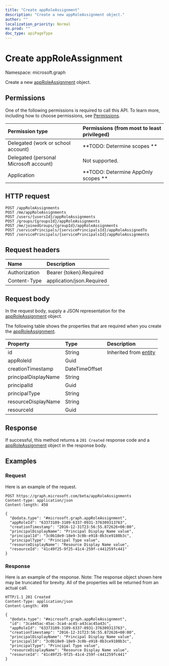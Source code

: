 ```yaml
---
title: "Create appRoleAssignment"
description: "Create a new appRoleAssignment object."
author: ""
localization_priority: Normal
ms.prod: ""
doc_type: apiPageType
---
```


# Create appRoleAssignment

Namespace: microsoft.graph

Create a new [appRoleAssignment](../resources/approleassignment.md) object.

## Permissions
One of the following permissions is required to call this API. To learn more, including how to choose permissions, see [Permissions](/concepts/permissions-reference.md).

|Permission type|Permissions (from most to least privileged)|
|:---|:---|
|Delegated (work or school account)|**TODO: Determine scopes **|
|Delegated (personal Microsoft account)|Not supported.|
|Application|**TODO: Determine AppOnly scopes **|

## HTTP request
<!-- {
  "blockType": "ignored"
}
-->
``` http
POST /appRoleAssignments
POST /me/appRoleAssignments
POST /users/{usersId}/appRoleAssignments
POST /groups/{groupsId}/appRoleAssignments
POST /me/joinedGroups/{groupId}/appRoleAssignments
POST /servicePrincipals/{servicePrincipalsId}/appRoleAssignedTo
POST /servicePrincipals/{servicePrincipalsId}/appRoleAssignments
```

## Request headers
|Name|Description|
|:---|:---|
|Authorization|Bearer {token}.Required|
|Content-Type|application/json.Required|

## Request body
In the request body, supply a JSON representation for the [appRoleAssignment](../resources/approleassignment.md) object.

The following table shows the properties that are required when you create the [appRoleAssignment](../resources/approleassignment.md).

|Property|Type|Description|
|:---|:---|:---|
|id|String| Inherited from [entity](../resources/entity.md)|
|appRoleId|Guid||
|creationTimestamp|DateTimeOffset||
|principalDisplayName|String||
|principalId|Guid||
|principalType|String||
|resourceDisplayName|String||
|resourceId|Guid||



## Response
If successful, this method returns a `201 Created` response code and a [appRoleAssignment](../resources/approleassignment.md) object in the response body.

## Examples

### Request
Here is an example of the request.
<!-- {
  "blockType": "request",
  "name": "create_approleassignment_from_approleassignments"
}
-->
``` http
POST https://graph.microsoft.com/beta/appRoleAssignments
Content-type: application/json
Content-length: 450

{
  "@odata.type": "#microsoft.graph.appRoleAssignment",
  "appRoleId": "63373109-3109-6337-0931-376309313763",
  "creationTimestamp": "2016-12-31T23:56:55.872626+00:00",
  "principalDisplayName": "Principal Display Name value",
  "principalId": "3c0b18e9-18e9-3c0b-e918-0b3ce9180b3c",
  "principalType": "Principal Type value",
  "resourceDisplayName": "Resource Display Name value",
  "resourceId": "41c49f25-9f25-41c4-259f-c441259fc441"
}
```

### Response
Here is an example of the response. Note: The response object shown here may be truncated for brevity. All of the properties will be returned from an actual call.
<!-- {
  "blockType": "response",
  "truncated": true,
  "@odata.type": "microsoft.graph.approleassignment"
}
-->
``` http
HTTP/1.1 201 Created
Content-Type: application/json
Content-Length: 499

{
  "@odata.type": "#microsoft.graph.appRoleAssignment",
  "id": "3ca445ac-45ac-3ca4-ac45-a43cac45a43c",
  "appRoleId": "63373109-3109-6337-0931-376309313763",
  "creationTimestamp": "2016-12-31T23:56:55.872626+00:00",
  "principalDisplayName": "Principal Display Name value",
  "principalId": "3c0b18e9-18e9-3c0b-e918-0b3ce9180b3c",
  "principalType": "Principal Type value",
  "resourceDisplayName": "Resource Display Name value",
  "resourceId": "41c49f25-9f25-41c4-259f-c441259fc441"
}
```

